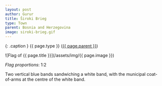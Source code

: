 ```yaml
---
layout: post
author: Gurur
title: Široki Brieg
type: Town
parent: Bosnia and Herzegovina
image: siroki-brieg.gif
---
```

{: .caption }
{{ page.type }} ([{{ page.parent }}](/2019/03/30/bosnia-and-herzegovina.html))

![Flag of {{ page.title }}](/assets/img/{{ page.image }})

*Flag proportions*: 1:2

Two vertical blue bands sandwiching a white band, with the municipal coat-of-arms at the centre of the white band.